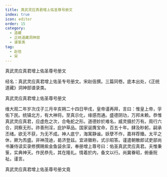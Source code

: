 ```yaml
---
title: 真武灵应真君增上佑圣尊号册文
index: true
icon: editor
order: 15
category:
  - 道藏
  - 正统道藏洞神部
  - 谱箓类
tag:
  - 赵佶
  - 宋
---
```


真武灵应真君增上佑圣尊号册文  

经名：真武灵应真君增上佑圣专号册文。宋赵佶撰。三篇同卷。底本出处，《正统道藏》洞神部谱录类。  

真武灵应真君增上佑圣尊号册文  

维大观二年岁次戊子三月辛亥朔二十四日甲戌，皇帝谨再拜，言曰：惟皇上帝，孚佑下民。统镇北方，有大神将。至真示化，缘感而通。盛德阴功，万邦未赖。恭惟真武灵应真君，应虚危之次，合龟蛇之形。道德妙於难名，威灵摄於万有。周行六合，洞察无形。祚善刑淫，庇护草品。国家诞膺宝命，百五十年。肆及眇躬，嗣承丕绪。欲无不获，为无不成。神人底宁，海寓静谧。妖孽不作，嘉祥荐臻。太平之休，厥为炁盛。非神茂迪，曷济登兹。宜进徽称，式示昭答。谨遣朝散郎试吏部尚书兼侍读实录修撰赐紫金鱼袋余深，奉册增上尊号曰：佑圣真武灵应真君。夫惟秉箓，实典神天。作民恭先，其在隆礼。情着於内，备文以行。尚冀眷昭，俯垂贶祉。谨言。  

真武灵应真君增上佑圣尊号册文竟  
